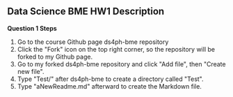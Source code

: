 ## Data Science BME HW1 Description
**Question 1 Steps**
1. Go to the course Github page ds4ph-bme repository
2. Click the "Fork" icon on the top right corner, so the repository will be forked to my Github page. 
3. Go to my forked ds4ph-bme repository and click "Add file", then "Create new file".
4. Type "Test/" after ds4ph-bme to create a directory called "Test".
5. Type "aNewReadme.md" afterward to create the Markdown file. 
